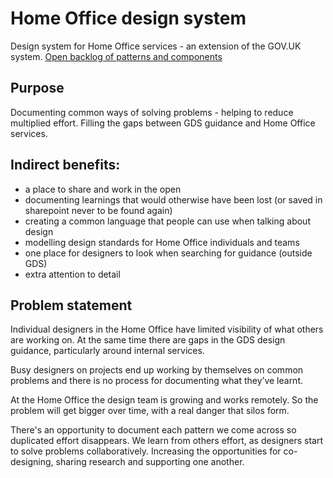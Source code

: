 # Home Office design system

Design system for Home Office services - an extension of the GOV.UK system. [Open backlog of patterns and components](https://github.com/UKHomeOffice/design-system/projects/1)

## Purpose
Documenting common ways of solving problems - helping to reduce multiplied effort.
Filling the gaps between GDS guidance and Home Office services.

## Indirect benefits:
- a place to share and work in the open
- documenting learnings that would otherwise have been lost (or saved in sharepoint never to be found again)
- creating a common language that people can use when talking about design
- modelling design standards for Home Office individuals and teams 
- one place for designers to look when searching for guidance (outside GDS)
- extra attention to detail

## Problem statement
Individual designers in the Home Office have limited visibility of what others are working on. At the same time there are gaps in the GDS design guidance, particularly around internal services.

Busy designers on projects end up working by themselves on common problems and there is no process for documenting what they’ve learnt.

At the Home Office the design team is growing and works remotely. So the problem will get bigger over time, with a real danger that silos form.

There's an opportunity to document each pattern we come across so duplicated effort disappears. We learn from others effort, as designers start to solve problems collaboratively. Increasing the opportunities for co-designing, sharing research and supporting one another.

